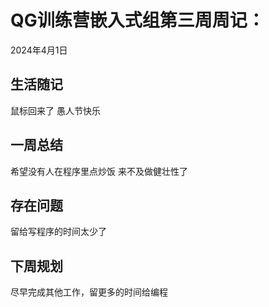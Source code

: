 # QG训练营嵌入式组第三周周记：
2024年4月1日

## 生活随记

鼠标回来了
愚人节快乐

## 一周总结

希望没有人在程序里点炒饭
来不及做健壮性了

## 存在问题

留给写程序的时间太少了

## 下周规划

尽早完成其他工作，留更多的时间给编程

